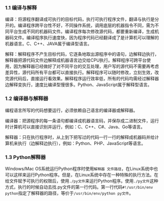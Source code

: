 ### 1.1 编译与解释
编译：将源程序翻译成可执行的目标代码，执行可执行程序文件，翻译与执行是分开的。编译程序跨平台性不好，不同操作系统，调用底层的机器指令不同，需为不同平台生成不同的机器码文件。编译程序每次修改源代码，都要重新编译，生成机器码文件。编译程序执行速度快，因为程序代码已经翻译成了是计算机可以理解的机器语言。C、C++、JAVA属于编译型语言。

解释：解释程序不产生目标代码，它逐条地取出源程序中的语句，边解释边执行，解释器把源代码文件边解释成机器语言边交给CPU执行。解释程序可跨平台使用，因为解释器已经做好了对不同平台的交互处理，用户写的源代码不需要再考虑差异性，源代码所有平台都可以直接执行。解释程序可以随时修改，立刻生效，改完源代码后，直接运行看效果。解释程序运行效率低，所有的代码均需经过解释器边解释变执行，速度比编译型慢很多。Python、JavaScript属于解释型语言。
### 1.2 编译器与解释器
编程语言所写的代码想要运行，必须依赖自己语言的编译器或解释器。

编译器：把源程序的每一条语句都编译成机器语言码，并保存成二进制文件，运行时计算机可以直接识别并运行，例如：C、C++、C#、Java、Go等语言。

解释器：只在执行程序时，从上到下把写过的代码一行一行的解释成机器码并给计算机来执行（边解释边执行），例如：Python、PHP、JavaScript等语言。
### 1.3 Python解释器
Windows/Mac OS系统运行Python程序时使用`解释器 文件路径`，在Linux系统中也可以这样来运行Python程序。但是，在Linux系统中存在一种特殊的执行方法。在给文件赋予可执行的权限后，使用`./py文件`来运行Python程序。使用`./py文件`这种方式，执行的时候自动去找.py文件的第一行代码。第一行代码`#!/usr/bin/env python`指定了解释器的路径，等价于`/usr/bin/env/python py文件`。
